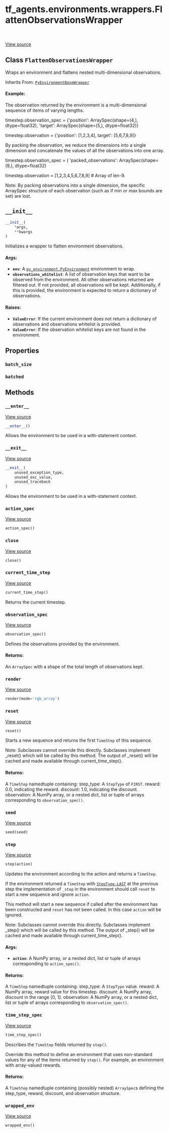 <div itemscope itemtype="http://developers.google.com/ReferenceObject">
<meta itemprop="name" content="tf_agents.environments.wrappers.FlattenObservationsWrapper" />
<meta itemprop="path" content="Stable" />
<meta itemprop="property" content="batch_size"/>
<meta itemprop="property" content="batched"/>
<meta itemprop="property" content="__enter__"/>
<meta itemprop="property" content="__exit__"/>
<meta itemprop="property" content="__init__"/>
<meta itemprop="property" content="action_spec"/>
<meta itemprop="property" content="close"/>
<meta itemprop="property" content="current_time_step"/>
<meta itemprop="property" content="observation_spec"/>
<meta itemprop="property" content="render"/>
<meta itemprop="property" content="reset"/>
<meta itemprop="property" content="seed"/>
<meta itemprop="property" content="step"/>
<meta itemprop="property" content="time_step_spec"/>
<meta itemprop="property" content="wrapped_env"/>
</div>

# tf_agents.environments.wrappers.FlattenObservationsWrapper

<table class="tfo-notebook-buttons tfo-api" align="left">
</table>

<a target="_blank" href="https://github.com/tensorflow/agents/tree/master/tf_agents/environments/wrappers.py">View
source</a>

## Class `FlattenObservationsWrapper`

Wraps an environment and flattens nested multi-dimensional observations.

Inherits From: [`PyEnvironmentBaseWrapper`](../../../tf_agents/environments/wrappers/PyEnvironmentBaseWrapper.md)

<!-- Placeholder for "Used in" -->

#### Example:

The observation returned by the environment is a multi-dimensional sequence of
items of varying lengths.

timestep.observation_spec = {'position': ArraySpec(shape=(4,), dtype=float32),
'target': ArraySpec(shape=(5,), dtype=float32)}

timestep.observation = {'position': [1,2,3,4], target': [5,6,7,8,9]}

By packing the observation, we reduce the dimensions into a single dimension and
concatenate the values of all the observations into one array.

timestep.observation_spec = ( 'packed_observations': ArraySpec(shape=(9,),
dtype=float32)

timestep.observation = [1,2,3,4,5,6,7,8,9] # Array of len-9.

Note: By packing observations into a single dimension, the specific ArraySpec
structure of each observation (such as if min or max bounds are set) are lost.

<h2 id="__init__"><code>__init__</code></h2>

``` python
__init__(
    *args,
    **kwargs
)
```

Initializes a wrapper to flatten environment observations.

#### Args:

*   <b>`env`</b>: A
    <a href="../../../tf_agents/environments/py_environment/PyEnvironment.md"><code>py_environment.PyEnvironment</code></a>
    environment to wrap.
*   <b>`observations_whitelist`</b>: A list of observation keys that want to be
    observed from the environment. All other observations returned are filtered
    out. If not provided, all observations will be kept. Additionally, if this
    is provided, the environment is expected to return a dictionary of
    observations.

#### Raises:

*   <b>`ValueError`</b>: If the current environment does not return a dictionary
    of observations and observations whitelist is provided.
*   <b>`ValueError`</b>: If the observation whitelist keys are not found in the
    environment.

## Properties

<h3 id="batch_size"><code>batch_size</code></h3>

<h3 id="batched"><code>batched</code></h3>

## Methods

<h3 id="__enter__"><code>__enter__</code></h3>

<a target="_blank" href="https://github.com/tensorflow/agents/tree/master/tf_agents/environments/py_environment.py">View
source</a>

``` python
__enter__()
```

Allows the environment to be used in a with-statement context.

<h3 id="__exit__"><code>__exit__</code></h3>

<a target="_blank" href="https://github.com/tensorflow/agents/tree/master/tf_agents/environments/py_environment.py">View
source</a>

``` python
__exit__(
    unused_exception_type,
    unused_exc_value,
    unused_traceback
)
```

Allows the environment to be used in a with-statement context.


<h3 id="action_spec"><code>action_spec</code></h3>

<a target="_blank" href="https://github.com/tensorflow/agents/tree/master/tf_agents/environments/wrappers.py">View
source</a>

``` python
action_spec()
```

<h3 id="close"><code>close</code></h3>

<a target="_blank" href="https://github.com/tensorflow/agents/tree/master/tf_agents/environments/wrappers.py">View
source</a>

``` python
close()
```




<h3 id="current_time_step"><code>current_time_step</code></h3>

<a target="_blank" href="https://github.com/tensorflow/agents/tree/master/tf_agents/environments/py_environment.py">View
source</a>

``` python
current_time_step()
```

Returns the current timestep.

<h3 id="observation_spec"><code>observation_spec</code></h3>

<a target="_blank" href="https://github.com/tensorflow/agents/tree/master/tf_agents/environments/wrappers.py">View
source</a>

``` python
observation_spec()
```

Defines the observations provided by the environment.

#### Returns:

An `ArraySpec` with a shape of the total length of observations kept.

<h3 id="render"><code>render</code></h3>

<a target="_blank" href="https://github.com/tensorflow/agents/tree/master/tf_agents/environments/wrappers.py">View
source</a>

``` python
render(mode='rgb_array')
```

<h3 id="reset"><code>reset</code></h3>

<a target="_blank" href="https://github.com/tensorflow/agents/tree/master/tf_agents/environments/py_environment.py">View
source</a>

``` python
reset()
```

Starts a new sequence and returns the first `TimeStep` of this sequence.

Note: Subclasses cannot override this directly. Subclasses implement
_reset() which will be called by this method. The output of _reset() will
be cached and made available through current_time_step().

#### Returns:

A `TimeStep` namedtuple containing: step_type: A `StepType` of `FIRST`. reward:
0.0, indicating the reward. discount: 1.0, indicating the discount. observation:
A NumPy array, or a nested dict, list or tuple of arrays corresponding to
`observation_spec()`.

<h3 id="seed"><code>seed</code></h3>

<a target="_blank" href="https://github.com/tensorflow/agents/tree/master/tf_agents/environments/wrappers.py">View
source</a>

```python
seed(seed)
```

<h3 id="step"><code>step</code></h3>

<a target="_blank" href="https://github.com/tensorflow/agents/tree/master/tf_agents/environments/py_environment.py">View
source</a>

``` python
step(action)
```

Updates the environment according to the action and returns a `TimeStep`.

If the environment returned a `TimeStep` with
<a href="../../../tf_agents/trajectories/time_step/StepType.md#LAST"><code>StepType.LAST</code></a>
at the previous step the implementation of `_step` in the environment should
call `reset` to start a new sequence and ignore `action`.

This method will start a new sequence if called after the environment has been
constructed and `reset` has not been called. In this case `action` will be
ignored.

Note: Subclasses cannot override this directly. Subclasses implement
_step() which will be called by this method. The output of _step() will be
cached and made available through current_time_step().

#### Args:

*   <b>`action`</b>: A NumPy array, or a nested dict, list or tuple of arrays
    corresponding to `action_spec()`.

#### Returns:

A `TimeStep` namedtuple containing: step_type: A `StepType` value. reward: A
NumPy array, reward value for this timestep. discount: A NumPy array, discount
in the range [0, 1]. observation: A NumPy array, or a nested dict, list or tuple
of arrays corresponding to `observation_spec()`.

<h3 id="time_step_spec"><code>time_step_spec</code></h3>

<a target="_blank" href="https://github.com/tensorflow/agents/tree/master/tf_agents/environments/py_environment.py">View
source</a>

``` python
time_step_spec()
```

Describes the `TimeStep` fields returned by `step()`.

Override this method to define an environment that uses non-standard values
for any of the items returned by `step()`. For example, an environment with
array-valued rewards.

#### Returns:

A `TimeStep` namedtuple containing (possibly nested) `ArraySpec`s defining
the step_type, reward, discount, and observation structure.

<h3 id="wrapped_env"><code>wrapped_env</code></h3>

<a target="_blank" href="https://github.com/tensorflow/agents/tree/master/tf_agents/environments/wrappers.py">View
source</a>

``` python
wrapped_env()
```
